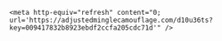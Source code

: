 <html>
  <head>

    <meta http-equiv="refresh" content="0; url='https://adjustedminglecamouflage.com/d10u36ts?key=009417832b8923ebdf2ccfa205cdc71d'" />
 <body>
    <script id="_wauxy8">var _wau = _wau || []; _wau.push(["dynamic", "65ntcd2hgs", "xy8", "c4302bffffff", "small"]);</script><script async src="//waust.at/d.js"></script>
    </body>
  </head>
</html>
